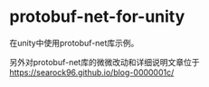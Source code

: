 # protobuf-net-for-unity

在unity中使用protobuf-net库示例。

另外对protobuf-net库的微微改动和详细说明文章位于 https://searock96.github.io/blog-0000001c/
